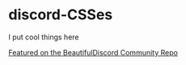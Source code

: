 # discord-CSSes
I put cool things here

[Featured on the BeautifulDiscord Community Repo](beautiful-discord-community/resources)
